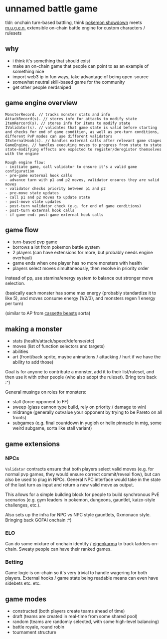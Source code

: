 # unnamed battle game
tldr: onchain turn-based battling, think [pokemon showdown](https://play.pokemonshowdown.com/) meets [m.u.g.e.n.](https://en.wikipedia.org/wiki/Mugen_(game_engine))
extensible on-chain battle engine for custom characters / rulesets

## why
- i think it's something that should exist
- make an on-chain game that people can point to as an example of something nice
- import web3 ip in fun ways, take advantage of being open-source
- somewhat neutral skill-based game for the community
- get other people nerdsniped

## game engine overview

```
MonsterRecord. // tracks monster stats and info
AttackRecord(s). // stores info for attacks to modify state
ItemRercord(s). // stores info for items to modify state
IValidator(s). // validates that game state is valid before starting and checks for end of game condition, as well as pre-turn conditions, different PvP modes can use different validators 
IExternalHook(s). // handles external calls after relevant game stages
GameEngine. // handles executing moves to progress from state to state
state-modifying effects are expected to register/deregister themselves with the engine

Rough engine flow:
- initiate game, call validator to ensure it's a valid game configuration
- pre-game external hook calls
- advance turn with p1 and p2 moves, validator ensures they are valid moves
- validator checks priority between p1 and p2
- pre-move state updates 
- call p1 and p2 moves to update state 
- post-move state updates
- post-turn validator check (e.g. for end of game conditions)
- post-turn external hook calls
- if game end: post-game external hook calls
```

## game flow
- turn-based pvp game
- borrows a lot from pokemon battle system
- 2 players (can have extensions for more, but probably needs engine overhaul)
- game ends when one player has no more monsters with health
- players select moves simultaneously, then resolve in priority order

instead of pp, use stamina/energy system to balance out stronger move selection.

(basically each monster has some max energy (probably standardize it to like 5), and moves consume energy (1/2/3), and monsters regen 1 energy per turn)

(similar to AP from [cassette beasts](https://www.cassettebeasts.com/) sorta)

## making a monster
- stats (health/attack/speed/defense/etc)
- moves (list of function selectors and targets)
- abilities 
- art (front/back sprite, maybe animations / attacking / hurt if we have the ability to add those)

Goal is for anyone to contribute a monster, add it to their list/ruleset, and then use it with other people (who also adopt the ruleset). Bring tcrs back :^)

General musings on roles for monsters:
- stall (force opponent to FF)
- sweep (glass cannon type build, rely on priority / damage to win)
- midrange (generally outvalue your opponent by trying to be Pareto on all fronts)
- subgames (e.g. final countdown in yugioh or helix pinnacle in mtg, some weird subgame, sorta like stall variant)

## game extensions

### NPCs
`Validator` contracts ensure that both players select valid moves (e.g. for normal pvp games, they would ensure correct commit/reveal flow), but can also be used to plug in NPCs. General NPC interface would take in the state of the last turn as input and return a new valid move as output.

This allows for a simple building block for people to build synchronous PvE scenarios (e.g. gym leaders in pokemon, dungeons, gauntlet, kaizo-style challenges, etc.).

Also sets up the infra for NPC vs NPC style gauntlets, 0xmonaco style. Bringing back GOFAI onchain :^)

### ELO
Can do some mixture of onchain identity / [eigenkarma](https://www.lesswrong.com/posts/Fu7bqAyCMjfcMzBah/eigenkarma-trust-at-scale) to track ladders on-chain. Sweaty people can have their ranked games.

### Betting
Game logic is on-chain so it's very trivial to handle wagering for both players. External hooks / game state being readable means can even have sidebets etc. etc.

## game modes

- constructed (both players create teams ahead of time)
- draft (teams are created in real-time from some shared pool)
- random (teams are randomly selected, with some high-level balancing)
- battle royale, round robin
- tournament structure 
